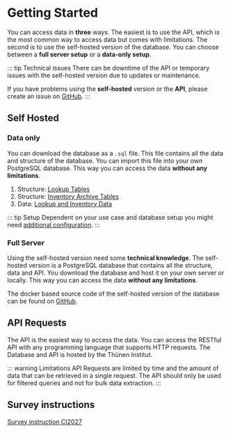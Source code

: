 # Getting Started

You can access data in **three** ways. The easiest is to use the API, which is the most common way to access data but comes with limitations. The second is to use the self-hosted version of the database. You can choose between a **full server setup** or a **data-only setup**.

::: tip Technical issues
There can be downtime of the API or temporary issues with the self-hosted version due to updates or maintenance.

If you have problems using the **self-hosted** version or the **API**, please create an issue on [GitHub](https://github.com/Thuenen-Forest-Ecosystems/TFM-Server/issues).
:::

## Self Hosted

### Data only

You can download the database as a `.sql` file. This file contains all the data and structure of the database. You can import this file into your own PostgreSQL database. This way you can access the data **without any limitations**.

1. Structure: [Lookup Tables](https://github.com/Thuenen-Forest-Ecosystems/TFM-Server/blob/main/supabase/migrations/20241202134805_lookup.sql)
2. Structure: [Inventory Archive Tables](https://github.com/Thuenen-Forest-Ecosystems/TFM-Server/blob/main/supabase/migrations/20250115140817_inventory_archive.sql)
3. Data: [Lookup and Inventory Data](https://git-dmz.thuenen.de/tfm-seeds/public)

::: tip Setup
Dependent on your use case and database setup you might need [additional configuration](https://github.com/Thuenen-Forest-Ecosystems/TFM-Server/tree/main/supabase/migrations).
:::

### Full Server

Using the self-hosted version need some **technical knowledge**. The self-hosted version is a PostgreSQL database that contains all the structure, data and API. You download the database and host it on your own server or locally. This way you can access the data **without any limitations**.

The docker based source code of the self-hosted version of the database can be found on [GitHub](https://github.com/Thuenen-Forest-Ecosystems/TFM-Server).

## API Requests

The API is the easiest way to access the data. You can access the  RESTful API with any programming language that supports HTTP requests. The Database and API is hosted by the Thünen Institut.

::: warning Limitations
API Requests are limited by time and the amount of data that can be retrieved in a single request. The API should only be used for filtered queries and not for bulk data extraction.
:::

## Survey instructions
[Survey instruction  CI2027](https://www.thuenen.de/media/institute/wo/Waldmonitoring/THG/Dokumente/ci2027_anweis_20250829.pdf)
